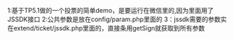 1:基于TP5.1做的一个投票的简单demo，是要运行在微信里的,因为里面用了JSSDK接口
2:公共参数是放在config/param.php里面的
3：jssdk需要的参数实在extend/ticket/jssdk.php里面的，直接条用getSign就获取到所有参数
